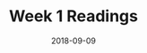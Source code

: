 ---
title: Week 1 Readings
linktitle: Week 1 Readings
summary: Readings for Week 1
weight: 1
icon: book
icon_pack: fas
date: "2018-09-09"
type: book
---